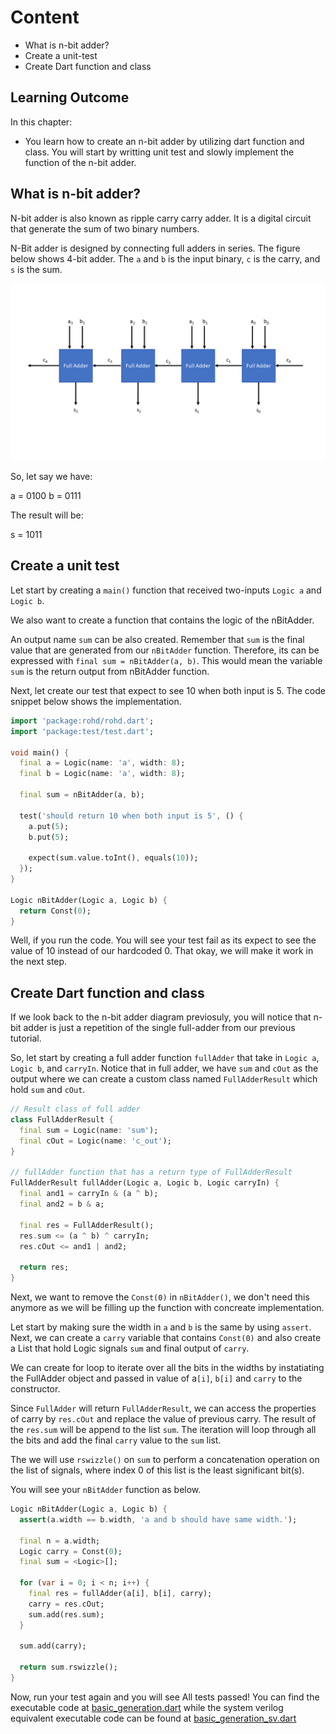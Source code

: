 # Content

- What is n-bit adder?
- Create a unit-test
- Create Dart function and class

## Learning Outcome

In this chapter:

- You learn how to create an n-bit adder by utilizing dart function and class. You will start by writting unit test and slowly implement the function of the n-bit adder.

## What is n-bit adder?

N-bit adder is also known as ripple carry carry adder. It is a digital circuit that generate the sum of two binary numbers.

N-Bit adder is designed by connecting full adders in series. The figure below shows 4-bit adder. The `a` and `b` is the input binary, `c` is the carry, and `s` is the sum.

![ripple carry adder](./assets/ripple_carry_adder.png)

So, let say we have:

a = 0100
b = 0111

The result will be:

s = 1011

## Create a unit test

Let start by creating a `main()` function that received two-inputs `Logic a` and `Logic b`.

We also want to create a function that contains the logic of the nBitAdder.

An output name `sum` can be also created. Remember that `sum` is the final value that are generated from our `nBitAdder` function. Therefore, its can be expressed with `final sum = nBitAdder(a, b)`. This would mean the variable `sum` is the return output from nBitAdder function.

Next, let create our test that expect to see 10 when both input is 5. The code snippet below shows the implementation.

```dart
import 'package:rohd/rohd.dart';
import 'package:test/test.dart';

void main() {
  final a = Logic(name: 'a', width: 8);
  final b = Logic(name: 'a', width: 8);

  final sum = nBitAdder(a, b);

  test('should return 10 when both input is 5', () {
    a.put(5);
    b.put(5);

    expect(sum.value.toInt(), equals(10));
  });
}

Logic nBitAdder(Logic a, Logic b) {
  return Const(0);
}
```

Well, if you run the code. You will see your test fail as its expect to see the value of 10 instead of our hardcoded 0. That okay, we will make it work in the next step.

## Create Dart function and class

If we look back to the n-bit adder diagram previosuly, you will notice that n-bit adder is just a repetition of the single full-adder from our previous tutorial.

So, let start by creating a full adder function `fullAdder` that take in `Logic a`, `Logic b`, and `carryIn`. Notice that in full adder, we have `sum` and `cOut` as the output where we can create a custom class named `FullAdderResult` which hold `sum` and `cOut`.

```dart
// Result class of full adder
class FullAdderResult {
  final sum = Logic(name: 'sum');
  final cOut = Logic(name: 'c_out');
}

// fullAdder function that has a return type of FullAdderResult
FullAdderResult fullAdder(Logic a, Logic b, Logic carryIn) {
  final and1 = carryIn & (a ^ b);
  final and2 = b & a;

  final res = FullAdderResult();
  res.sum <= (a ^ b) ^ carryIn;
  res.cOut <= and1 | and2;

  return res;
}
```

Next, we want to remove the `Const(0)` in `nBitAdder()`, we don't need this anymore as we will be filling up the function with concreate implementation.

Let start by making sure the width in `a` and `b` is the same by using `assert`. Next, we can create a `carry` variable that contains `Const(0)` and also create a List that hold Logic signals `sum` and final output of `carry`.

We can create for loop to iterate over all the bits in the widths by instatiating the FullAdder object and passed in value of a`[i]`, `b[i]` and `carry` to the constructor.

Since `FullAdder` will return `FullAdderResult`, we can access the properties of carry by `res.cOut` and replace the value of previous carry. The result of the `res.sum` will be append to the list `sum`. The iteration will loop through all the bits and add the final `carry` value to the `sum` list.

The we will use `rswizzle()` on `sum` to perform a concatenation operation on the list of signals, where index 0 of this list is the least significant bit(s).

You will see your `nBitAdder` function as below.

```dart
Logic nBitAdder(Logic a, Logic b) {
  assert(a.width == b.width, 'a and b should have same width.');

  final n = a.width;
  Logic carry = Const(0);
  final sum = <Logic>[];

  for (var i = 0; i < n; i++) {
    final res = fullAdder(a[i], b[i], carry);
    carry = res.cOut;
    sum.add(res.sum);
  }

  sum.add(carry);

  return sum.rswizzle();
}
```

Now, run your test again and you will see All tests passed! You can find the executable code at [basic_generation.dart](./basic_generation.dart) while the system verilog equivalent executable code can be found at [basic_generation_sv.dart](./basic_generation_sv.dart)
